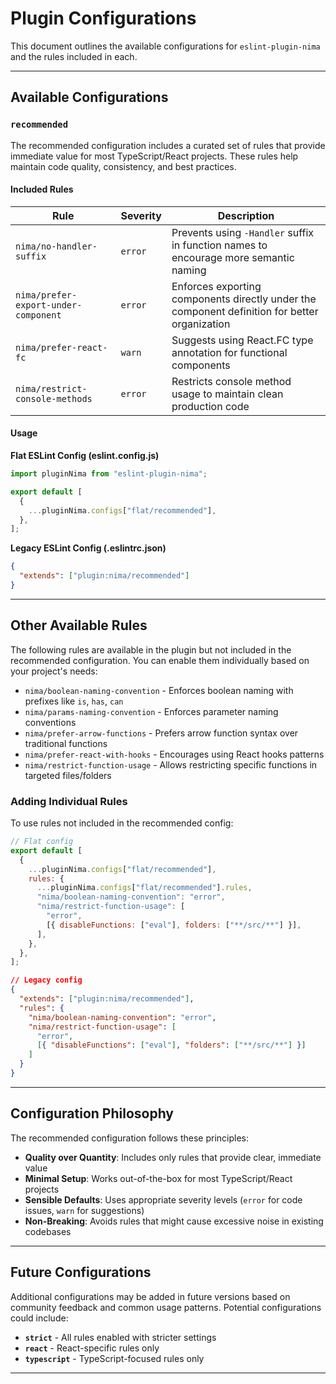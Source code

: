 # Plugin Configurations

This document outlines the available configurations for `eslint-plugin-nima` and the rules included in each.

---

## Available Configurations

### `recommended`

The recommended configuration includes a curated set of rules that provide immediate value for most TypeScript/React projects. These rules help maintain code quality, consistency, and best practices.

#### Included Rules

| Rule                                 | Severity | Description                                                                                   |
| ------------------------------------ | -------- | --------------------------------------------------------------------------------------------- |
| `nima/no-handler-suffix`             | `error`  | Prevents using `-Handler` suffix in function names to encourage more semantic naming          |
| `nima/prefer-export-under-component` | `error`  | Enforces exporting components directly under the component definition for better organization |
| `nima/prefer-react-fc`               | `warn`   | Suggests using React.FC type annotation for functional components                             |
| `nima/restrict-console-methods`      | `error`  | Restricts console method usage to maintain clean production code                              |

#### Usage

**Flat ESLint Config (eslint.config.js)**

```js
import pluginNima from "eslint-plugin-nima";

export default [
  {
    ...pluginNima.configs["flat/recommended"],
  },
];
```

**Legacy ESLint Config (.eslintrc.json)**

```json
{
  "extends": ["plugin:nima/recommended"]
}
```

---

## Other Available Rules

The following rules are available in the plugin but not included in the recommended configuration. You can enable them individually based on your project's needs:

- `nima/boolean-naming-convention` - Enforces boolean naming with prefixes like `is`, `has`, `can`
- `nima/params-naming-convention` - Enforces parameter naming conventions
- `nima/prefer-arrow-functions` - Prefers arrow function syntax over traditional functions
- `nima/prefer-react-with-hooks` - Encourages using React hooks patterns
- `nima/restrict-function-usage` - Allows restricting specific functions in targeted files/folders

### Adding Individual Rules

To use rules not included in the recommended config:

```js
// Flat config
export default [
  {
    ...pluginNima.configs["flat/recommended"],
    rules: {
      ...pluginNima.configs["flat/recommended"].rules,
      "nima/boolean-naming-convention": "error",
      "nima/restrict-function-usage": [
        "error",
        [{ disableFunctions: ["eval"], folders: ["**/src/**"] }],
      ],
    },
  },
];
```

```json
// Legacy config
{
  "extends": ["plugin:nima/recommended"],
  "rules": {
    "nima/boolean-naming-convention": "error",
    "nima/restrict-function-usage": [
      "error",
      [{ "disableFunctions": ["eval"], "folders": ["**/src/**"] }]
    ]
  }
}
```

---

## Configuration Philosophy

The recommended configuration follows these principles:

- **Quality over Quantity**: Includes only rules that provide clear, immediate value
- **Minimal Setup**: Works out-of-the-box for most TypeScript/React projects
- **Sensible Defaults**: Uses appropriate severity levels (`error` for code issues, `warn` for suggestions)
- **Non-Breaking**: Avoids rules that might cause excessive noise in existing codebases

---

## Future Configurations

Additional configurations may be added in future versions based on community feedback and common usage patterns. Potential configurations could include:

- **`strict`** - All rules enabled with stricter settings
- **`react`** - React-specific rules only
- **`typescript`** - TypeScript-focused rules only

---

